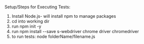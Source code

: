 Setup/Steps for Executing Tests:

1. Install Node.js- will install npm to manage packages
2. cd into working dir
3. run npm init -y
4. run npm install --save s-webdriver chrome driver chromedriver
5. to run tests: node folderName/filename.js
